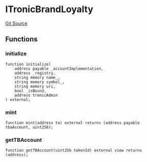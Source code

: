 # ITronicBrandLoyalty
[Git Source](https://github.com/sammyshakes/cloneable-tba/blob/69000936679381ac7b4b9436ba05974e252ee19a/src/interfaces/ITronicBrandLoyalty.sol)


## Functions
### initialize


```solidity
function initialize(
    address payable _accountImplementation,
    address _registry,
    string memory name_,
    string memory symbol_,
    string memory uri,
    bool _isBound,
    address tronicAdmin
) external;
```

### mint


```solidity
function mint(address to) external returns (address payable tbaAccount, uint256);
```

### getTBAccount


```solidity
function getTBAccount(uint256 tokenId) external view returns (address);
```

